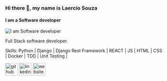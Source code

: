 ### Hi there 👋, my name is Laercio Souza
#### I am a Software developer
![I am Software developer](https://media-exp1.licdn.com/dms/image/D4D16AQFw5NyyPMQB2A/profile-displaybackgroundimage-shrink_350_1400/0/1666732483785?e=1672272000&v=beta&t=9cI-hheAyEk0asl3KOxFvutCJTD-0_D7bb1yFWuqt7A)

Full Stack software developer. 

Skills: Python | Django | Django Rest Framework | REACT | JS | HTML | CSS | Docker | TDD | Unit Testing |


[<img src='https://cdn.jsdelivr.net/npm/simple-icons@3.0.1/icons/github.svg' alt='github' height='40'>](https://github.com/laercioigorps)  [<img src='https://cdn.jsdelivr.net/npm/simple-icons@3.0.1/icons/linkedin.svg' alt='linkedin' height='40'>](https://www.linkedin.com/in/laerciosouza/)  [<img src='https://cdn.jsdelivr.net/npm/simple-icons@3.0.1/icons/icloud.svg' alt='website' height='40'>](laercioigorps)  

